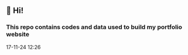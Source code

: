 ## 👋 Hi!
### This repo contains codes and data used to build my portfolio website

17-11-24 12:26








